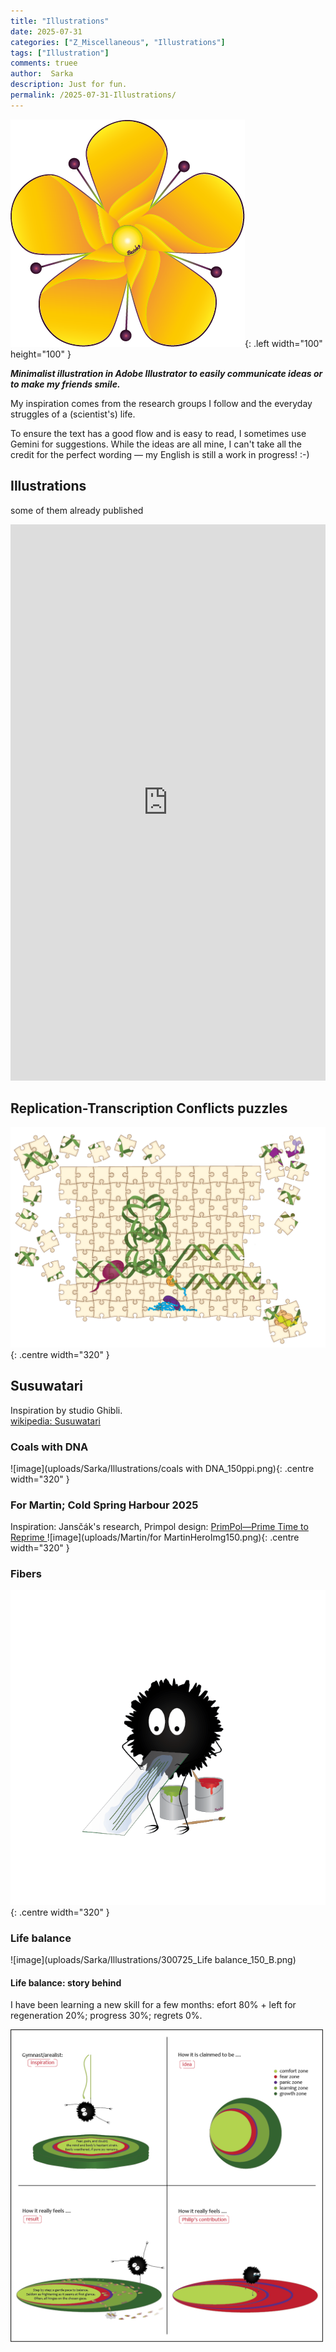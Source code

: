 ```yaml
---
title: "Illustrations"
date: 2025-07-31 
categories: ["Z_Miscellaneous", "Illustrations"]
tags: ["Illustration"]
comments: truee
author:  Sarka
description: Just for fun.
permalink: /2025-07-31-Illustrations/
---
```




![Bezinka](uploads/Sarka/flower_03_150ppi.png){: .left width="100" height="100" }
<p align="justify">

<b><i>Minimalist illustration in Adobe Illustrator to easily communicate ideas or to make my friends smile. </i> </b>
<!-- My journey into scientific illustration began with drawing reaction schemes and mechanisms for organic chemistry on paper and in software like ChemDraw and ChemSketch. In 2016, I created my first scientific cartoon using PowerPoint. My skills really took off when I gained access to Adobe Illustrator and Photoshop in 2018 at the Institute of Molecular Genetics of the Czech Academy of Sciences.
I was lucky enough to befriend the incredibly creative members of Pavel Jansčák's subgroup, who were already skilled with the software. Their heartfelt artwork became a huge source of inspiration and motivation for me. My skills continued to grow thanks to many other talented people I met throughout my academic career, including Edu (@artkemystic_science). --> My inspiration comes from the research groups I follow and the everyday struggles of a (scientist's) life. <br>
To ensure the text has a good flow and is easy to read, I sometimes use Gemini for suggestions. While the ideas are all mine, I can't take all the credit for the perfect wording — my English is still a work in progress! :-)   
</p>

## Illustrations 
some of them already published
<p align="center">
<iframe height="890" style="width: 100%;" scrolling="no" title="Sarka" src="https://codepen.io/-rka-Salajkov-/embed/VYwLXyP?default-tab=result&theme-id=light" frameborder="no" loading="lazy" allowtransparency="true" allowfullscreen="true">
  See the Pen <a href="https://codepen.io/-rka-Salajkov-/pen/VYwLXyP">
  Sarka</a> by Bezinka (<a href="https://codepen.io/-rka-Salajkov-">@-rka-Salajkov-</a>)
  on <a href="https://codepen.io">CodePen</a>.
</iframe>

</p>

## Replication-Transcription Conflicts puzzles
![Puzzles](uploads/Sarka/Illustrations/Puzzle.png){: .centre width="320" }

## Susuwatari
Inspiration by studio Ghibli. <br>
[wikipedia: Susuwatari](https://en.wikipedia.org/wiki/Susuwatari#:~:text=Susuwatari%20are%20described%20and%20shown,many%20times%20their%20own%20weight.)

### Coals with DNA

![image](uploads/Sarka/Illustrations/coals with DNA_150ppi.png){: .centre width="320" }

### For Martin; Cold Spring Harbour 2025
Inspiration: Jansčák's research, Primpol design: [PrimPol—Prime Time to Reprime ](https://doi.org/10.3390/genes8010020)
![image](uploads/Martin/for MartinHeroImg150.png){: .centre width="320" }

### Fibers
![image](uploads/Sarka/Illustrations/Fibers150.png){: .centre width="320" }

### Life balance
![image](uploads/Sarka/Illustrations/300725_Life balance_150_B.png)

#### Life balance: story behind
I have been learning a new skill for a few months: efort 80% + left for regeneration 20%; progress 30%; regrets 0%. 

<img src="uploads/Sarka/Illustrations/250731_Life balance_Story behind.png" width="500" alt="story behind"/>
